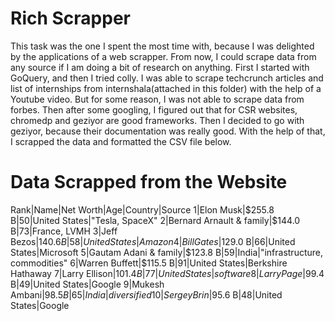 
# Rich Scrapper

This task was the one I spent the most time with, because I was delighted by the applications of a web scrapper. From now, I could scrape data from any source if I am doing a bit of research on anything. First I started with GoQuery, and then I tried colly. I was able to scrape techcrunch articles and list of internships from internshala(attached in this folder) with the help of a Youtube video. But for some reason, I was not able to scrape data from forbes. Then after some googling, I figured out that for CSR websites, chromedp and geziyor are good frameworks. Then I decided to go with geziyor, because their documentation was really good. With the help of that, I scrapped the data and formatted the CSV file below.

# Data Scrapped from the Website

Rank|Name|Net Worth|Age|Country|Source
1|Elon Musk|$255.8 B|50|United States|"Tesla, SpaceX"
2|Bernard Arnault & family|$144.0 B|73|France, LVMH
3|Jeff Bezos|$140.6 B|58|United States|Amazon
4|Bill Gates|$129.0 B|66|United States|Microsoft
5|Gautam Adani & family|$123.8 B|59|India|"infrastructure, commodities"
6|Warren Buffett|$115.5 B|91|United States|Berkshire Hathaway
7|Larry Ellison|$101.4 B|77|United States|software
8|Larry Page|$99.4 B|49|United States|Google
9|Mukesh Ambani|$98.5 B|65|India|diversified
10|Sergey Brin|$95.6 B|48|United States|Google